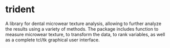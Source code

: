 # trident
A library for dental microwear texture analysis, allowing to further analyze the results using a variety of methods. 
The package includes function to measure microwear texture, to transform the data, to rank variables, as well as a complete tcl/tk graphical user interface.
